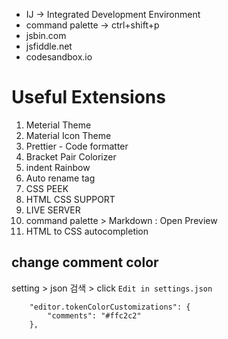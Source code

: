 - IJ -> Integrated Development Environment
- command palette -> ctrl+shift+p
- jsbin.com
- jsfiddle.net
- codesandbox.io

# Useful Extensions
1. Meterial Theme
2. Material Icon Theme
3. Prettier - Code formatter
4. Bracket Pair Colorizer
5. indent Rainbow
6. Auto rename tag 
7. CSS PEEK
8. HTML CSS SUPPORT
9. LIVE SERVER
10. command palette > Markdown : Open Preview
11. HTML to CSS autocompletion

## change comment color

setting > json 검색 > click ```Edit in settings.json```
```
    "editor.tokenColorCustomizations": {
        "comments": "#ffc2c2"
    }, 
```